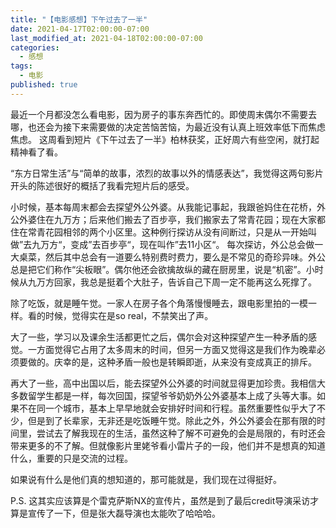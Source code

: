 ```yaml
---
title: "【电影感想】下午过去了一半"
date: 2021-04-17T02:00:00-07:00
last_modified_at: 2021-04-18T02:00:00-07:00
categories:
  - 感想
tags:
  - 电影
published: true
---
```

最近一个月都没怎么看电影，因为房子的事东奔西忙的。即使周末偶尔不需要去哪，也还会为接下来需要做的决定苦恼苦恼，为最近没有认真上班效率低下而焦虑焦虑。
这周看到短片《下午过去了一半》柏林获奖，正好周六有些空闲，就打起精神看了看。

“东方日常生活”与“简单的故事，浓烈的故事以外的情感表达”，我觉得这两句影片开头的陈述很好的概括了我看完短片后的感受。

小时候，基本每周末都会去探望外公外婆。从我能记事起，我跟爸妈住在花桥，外公外婆住在九万方；后来他们搬去了百步亭，我们搬家去了常青花园；现在大家都住在常青花园相邻的两个小区里。这种例行探访从没有间断过，只是从一开始叫做”去九万方“，变成”去百步亭“，现在叫作”去11小区“。
每次探访，外公总会做一大桌菜，然后其中总会有一道要么特别费时费力，要么是不常见的奇珍异味。外公总是把它们称作“尖板眼”。偶尔他还会欲擒故纵的藏在厨房里，说是“机密”。小时候从九万方回家，我总是挺着个大肚子，告诉自己下周一定不能再这么死撑了。

除了吃饭，就是睡午觉。一家人在房子各个角落慢慢睡去，跟电影里拍的一模一样。看的时候，觉得实在是so real，不禁笑出了声。

大了一些，学习以及课余生活都更忙之后，偶尔会对这种探望产生一种矛盾的感觉。一方面觉得它占用了太多周末的时间，但另一方面又觉得这是我们作为晚辈必须要做的。庆幸的是，这种矛盾一般也是转瞬即逝，从来没有变成真正的排斥。

再大了一些，高中出国以后，能去探望外公外婆的时间就显得更加珍贵。我相信大多数留学生都是一样，每次回国，探望爷爷奶奶外公外婆基本上成了头等大事。如果不在同一个城市，基本上早早地就会安排好时间和行程。虽然重要性似乎大了不少，但是到了长辈家，无非还是吃饭睡午觉。除此之外，外公外婆会在那有限的时间里，尝试去了解我现在的生活，虽然这种了解不可避免的会是局限的，有时还会带来更多的不了解。但就像影片里姥爷看小雷片子的一段，他们并不是想真的知道什么，重要的只是交流的过程。

如果说有什么是他们真的想知道的，那可能就是，我们现在过得挺好。

P.S. 这其实应该算是个雷克萨斯NX的宣传片，虽然是到了最后credit导演采访才算是宣传了一下，但是张大磊导演也太能吹了哈哈哈。
